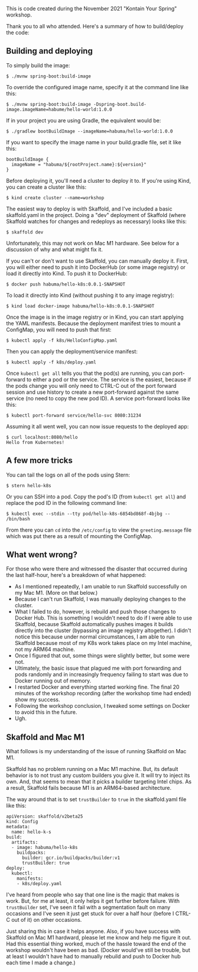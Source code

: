 This is code created during the November 2021 "Kontain Your Spring" workshop.

Thank you to all who attended. Here's a summary of how to build/deploy the code:

## Building and deploying

To simply build the image:

~~~
$ ./mvnw spring-boot:build-image
~~~

To override the configured image name, specify it at the command line like this:

~~~
$ ./mvnw spring-boot:build-image -Dspring-boot.build-image.imageName=habume/hello-world:1.0.0
~~~

If in your project you are using Gradle, the equivalent would be:

~~~
$ ./gradlew bootBuildImage --imageName=habuma/hello-world:1.0.0
~~~

If you want to specify the image name in your build.gradle file, set it like this:

~~~
bootBuildImage {
  imageName = "habuma/${rootProject.name}:${version}"
}
~~~

Before deploying it, you'll need a cluster to deploy it to. If you're using Kind,
you can create a cluster like this:

~~~
$ kind create cluster --name=workshop
~~~

The easiest way to deploy is with Skaffold, and I've included a basic skaffold.yaml
in the project. Doing a "dev" deployment of Skaffold (where Skaffold watches for
changes and redeploys as necessary) looks like this:

~~~
$ skaffold dev
~~~

Unfortunately, this may not work on Mac M1 hardware. See below for a discussion of
why and what might fix it.

If you can't or don't want to use Skaffold, you can manually deploy it. First, you
will either need to push it into DockerHub (or some image registry) or load it directly
into Kind. To push it to DockerHub:

~~~
$ docker push habuma/hello-k8s:0.0.1-SNAPSHOT
~~~

To load it directly into Kind (without pushing it to any image registry):

~~~
$ kind load docker-image habuma/hello-k8s:0.0.1-SNAPSHOT
~~~

Once the image is in the image registry or in Kind, you can start applying the
YAML manifests. Because the deployment manifest tries to mount a ConfigMap,
you will need to push that first:

~~~
$ kubectl apply -f k8s/HelloConfigMap.yaml
~~~

Then you can apply the deployment/service manifest:

~~~
$ kubectl apply -f k8s/deploy.yaml
~~~

Once `kubectl get all` tells you that the pod(s) are running, you can port-forward
to either a pod or the service. The service is the easiest, because if the pods
change you will only need to CTRL-C out of the port forward session and use history
to create a new port-forward against the same service (no need to copy the new
pod ID). A service port-forward looks like this:

~~~
$ kubectl port-forward service/hello-svc 8080:31234
~~~

Assuming it all went well, you can now issue requests to the deployed app:

~~~
$ curl localhost:8080/hello
Hello from Kubernetes!
~~~

## A few more tricks

You can tail the logs on all of the pods using Stern:

~~~
$ stern hello-k8s
~~~

Or you can SSH into a pod. Copy the pod's ID (from `kubectl get all`) and replace
the pod ID in the following command line:

~~~
$ kubectl exec --stdin --tty pod/hello-k8s-6854bd868f-4bjbg -- /bin/bash
~~~

From there you can `cd` into the `/etc/config` to view the `greeting.message`
file which was put there as a result of mounting the ConfigMap.


## What went wrong?

For those who were there and witnessed the
disaster that occurred during the last half-hour, here's a breakdown of what
happened:

 - As I mentioned repeatedly, I am unable to run Skaffold successfully on my
   Mac M1. (More on that below.)
 - Because I can't run Skaffold, I was manually deploying changes to the cluster.
 - What I failed to do, however, is rebuild and push those changes to Docker Hub.
   This is something I wouldn't need to do if I were able to use Skaffold, because
   Skaffold automatically pushes images it builds directly into the cluster
   (bypassing an image registry altogether). I didn't notice this because under
   normal circumstances, I am able to run Skaffold because most of my K8s work
   takes place on my Intel machine, not my ARM64 machine.
 - Once I figured that out, some things were slightly better, but some were not.
 - Ultimately, the basic issue that plagued me with port forwarding and pods
   randomly and in increasingly frequency failing to start was due to Docker
   running out of memory.
 - I restarted Docker and everything started working fine. The final 20 minutes
   of the workshop recording (after the workshop time had ended) show my success.
 - Following the workshop conclusion, I tweaked some settings on Docker to avoid
   this in the future.
 - Ugh.

## Skaffold and Mac M1

What follows is my understanding of the issue of running Skaffold on Mac M1.

Skaffold has no problem running on a Mac M1 machine. But, its default behavior
is to not trust any custom builders you give it. It will try to inject its own.
And, that seems to mean that it picks a builder targeting Intel chips. As a result,
Skaffold fails because M1 is an ARM64-based architecture.

The way around that is to set `trustBuilder` to `true` in the skaffold.yaml file
like this:

~~~
apiVersion: skaffold/v2beta25
kind: Config
metadata:
  name: hello-k-s
build:
  artifacts:
  - image: habuma/hello-k8s
    buildpacks:
      builder: gcr.io/buildpacks/builder:v1
      trustBuilder: true
deploy:
  kubectl:
    manifests:
    - k8s/deploy.yaml
~~~

I've heard from people who say that one line is the magic that makes is work. But,
for me at least, it only helps it get further before failure. With `trustBuilder`
set, I've seen it fail with a segmentation fault on many occasions and I've seen
it just get stuck for over a half hour (before I CTRL-C out of it) on other occasions.

Just sharing this in case it helps anyone. Also, if you have success with Skaffold
on Mac M1 hardward, please let me know and help me figure it out. Had this essential
thing worked, much of the hassle toward the end of the workshop wouldn't have been
as bad. (Docker would've still be trouble, but at least I wouldn't have had to
manually rebuild and push to Docker hub each time I made a change.)
